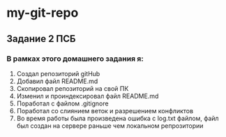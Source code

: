 # my-git-repo

## Задание 2 ПСБ

### В рамках этого домашнего задания я:
1. Создал репозиторий gitHub
2. Добавил файл README.md
3. Скопировал репозиторий на свой ПК
4. Изменил и проиндексировал файл README.md
5. Поработал с файлом .gitignore
6. Поработал со слиянием веток и разрешением конфликтов
7. Во время работы была произведена ошибка с log.txt файлом, файл был создан на сервере раньше чем локальном репрозитории
